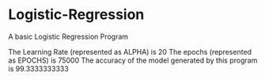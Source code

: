 # Logistic-Regression
A basic Logistic Regression Program

The Learning Rate (represented as ALPHA) is 20
The epochs (represented as EPOCHS) is 75000
The accuracy of the model generated by this program is 99.3333333333
